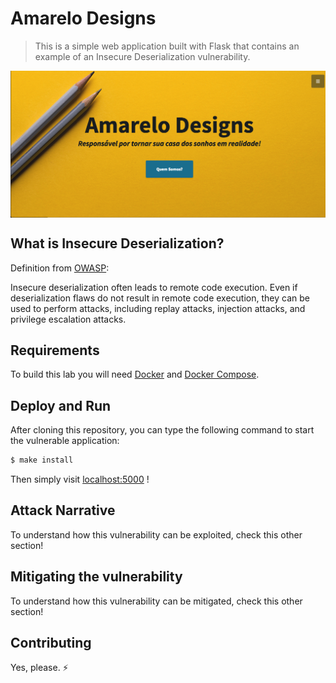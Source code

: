 # Amarelo Designs
 > This is a simple web application built with Flask that contains an example of an Insecure Deserialization vulnerability.

<img src="images/Amarelo-Designs.png" align="center"/>

## What is Insecure Deserialization?

Definition from [OWASP](https://www.owasp.org/images/7/72/OWASP_Top_10-2017_%28en%29.pdf.pdf):

Insecure deserialization often leads to remote code execution. Even if deserialization flaws do not result in remote code execution, they can be used to perform attacks, including replay attacks, injection attacks, and privilege escalation attacks. 

## Requirements

To build this lab you will need [Docker][Docker Install] and [Docker Compose][Docker Compose Install].

## Deploy and Run

After cloning this repository, you can type the following command to start the vulnerable application:

```sh
$ make install
```

Then simply visit [localhost:5000][App] !

## Attack Narrative

To understand how this vulnerability can be exploited, check this other section!

## Mitigating the vulnerability

To understand how this vulnerability can be mitigated, check this other section!

[Docker Install]:  https://docs.docker.com/install/
[Docker Compose Install]: https://docs.docker.com/compose/install/
[App]: http://127.0.0.1:5000

## Contributing

Yes, please. :zap:

